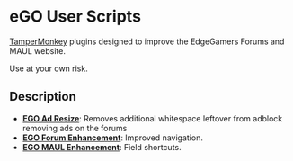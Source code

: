 # eGO User Scripts
[TamperMonkey](https://www.tampermonkey.net/) plugins designed to improve the EdgeGamers Forums and MAUL website.

Use at your own risk.

## Description
- [**EGO Ad Resize**](https://github.com/blankdvth/eGOScripts/blob/master/EdgeGamers%20Ad%20Resize.user.js): Removes additional whitespace leftover from adblock removing ads on the forums
- [**EGO Forum Enhancement**](https://github.com/blankdvth/eGOScripts/blob/master/EdgeGamers%20LE%20Enhancement.user.js): Improved navigation.
- [**EGO MAUL Enhancement**](https://github.com/blankdvth/eGOScripts/blob/master/EdgeGamers%20MAUL%20Enhancement.user.js): Field shortcuts.

